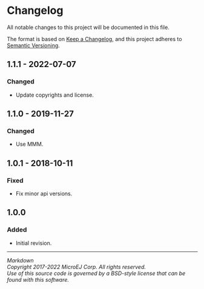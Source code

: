# Changelog

All notable changes to this project will be documented in this file.

The format is based on [Keep a Changelog](https://keepachangelog.com/en/1.0.0/),
and this project adheres to [Semantic Versioning](https://semver.org/spec/v2.0.0.html).

## 1.1.1 - 2022-07-07

### Changed

   - Update copyrights and license.

## 1.1.0 - 2019-11-27

### Changed

   - Use MMM.

## 1.0.1 - 2018-10-11

### Fixed

   - Fix minor api versions.
   
## 1.0.0 

### Added

  - Initial revision.

---  
_Markdown_   
_Copyright 2017-2022 MicroEJ Corp. All rights reserved._  
_Use of this source code is governed by a BSD-style license that can be found with this software._  
